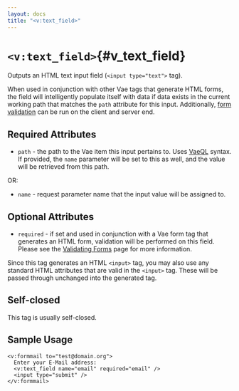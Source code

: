 ```yaml
---
layout: docs
title: "<v:text_field>"
---
```


# `<v:text_field>`{#v_text_field}

Outputs an HTML text input field (`<input type="text">` tag).

When used in conjunction with other Vae tags that generate HTML forms,
the field will intelligently populate itself with data if data exists in
the current working path that matches the `path` attribute for this
input. Additionally, [form validation](#vaeml_form_validation) can be
run on the client and server end.

## Required Attributes

-   `path` - the path to the Vae item this input pertains to. Uses
    [VaeQL](#vaeql) syntax. If provided, the `name` parameter will be
    set to this as well, and the value will be retrieved from this path.

OR:

-   `name` - request parameter name that the input value will be
    assigned to.

## Optional Attributes

-   `required` - if set and used in conjunction with a Vae form tag that
    generates an HTML form, validation will be performed on this field.
    Please see the [Validating Forms](#vaeml_form_validation) page for
    more information.

Since this tag generates an HTML `<input>` tag, you may also use any
standard HTML attributes that are valid in the `<input>` tag. These will
be passed through unchanged into the generated tag.

## Self-closed

This tag is usually self-closed.

## Sample Usage

    <v:formmail to="test@domain.org">
      Enter your E-Mail address: 
      <v:text_field name="email" required="email" />
      <input type="submit" />
    </v:formmail>
